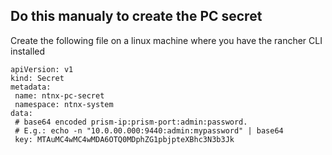 ## Do this manualy to create the PC secret
Create the following file on a linux machine where you have the rancher CLI installed 

```
apiVersion: v1
kind: Secret
metadata:
 name: ntnx-pc-secret
 namespace: ntnx-system
data:
 # base64 encoded prism-ip:prism-port:admin:password.
 # E.g.: echo -n "10.0.00.000:9440:admin:mypassword" | base64
 key: MTAuMC4wMC4wMDA6OTQ0MDphZG1pbjpteXBhc3N3b3Jk
 
